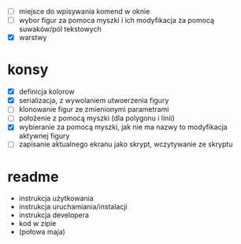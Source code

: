 -[ ] miejsce do wpisywania komend w oknie
-[ ] wybor figur za pomoca myszki i ich modyfikacja za pomocą suwaków/pól tekstowych
-[x] warstwy
# konsy
-[x] definicja kolorow
-[x] serializacja, z wywolaniem utwoerzenia figury
-[ ] klonowanie figur ze zmienionymi parametrami
-[ ] położenie z pomocą myszki (dla polygonu i linii)
-[x] wybieranie za pomocą myszki, jak nie ma nazwy to modyfikacja aktywnej figury
-[ ] zapisanie aktualnego ekranu jako skrypt, wczytywanie ze skryptu

# readme
- instrukcja użytkowania
- instrukcja uruchamiania/instalacji
- instrukcja developera
- kod w zipie
- (połowa maja)